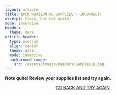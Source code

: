 ```yaml
---
layout: article
title: qPCR HORIZONTAL SUPPLIES - INCORRECT!
excerpt: Close, but not quite!
mode: immersive
header:
  theme: dark
article_header:
  type: overlay
  align: center
  theme: dark
  mode: immersive
  background_image:
    src: /assets/images/Headers/Samples1D.jpg
---
```


**Note quite! Review your supplies list and try again.**


<p align="center">
<a class="button button--outline-primary button--pill" href="HorizontalqPCRBackground">GO BACK AND TRY AGAIN</a></p>
